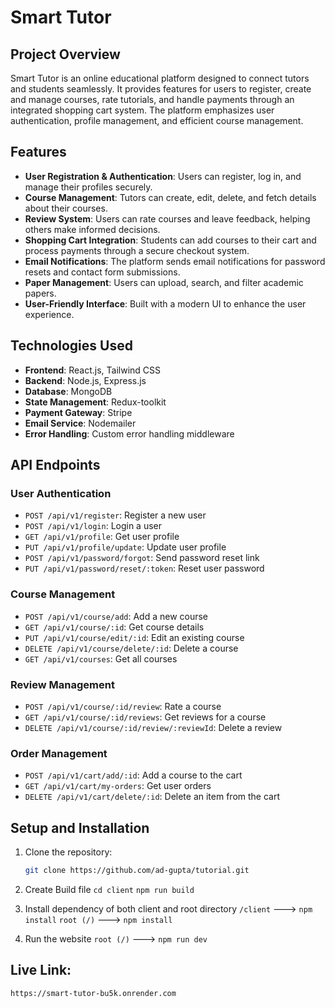 # Smart Tutor

## Project Overview

Smart Tutor is an online educational platform designed to connect tutors and students seamlessly. It provides features for users to register, create and manage courses, rate tutorials, and handle payments through an integrated shopping cart system. The platform emphasizes user authentication, profile management, and efficient course management.

## Features

- **User Registration & Authentication**: Users can register, log in, and manage their profiles securely.
- **Course Management**: Tutors can create, edit, delete, and fetch details about their courses.
- **Review System**: Users can rate courses and leave feedback, helping others make informed decisions.
- **Shopping Cart Integration**: Students can add courses to their cart and process payments through a secure checkout system.
- **Email Notifications**: The platform sends email notifications for password resets and contact form submissions.
- **Paper Management**: Users can upload, search, and filter academic papers.
- **User-Friendly Interface**: Built with a modern UI to enhance the user experience.

## Technologies Used

- **Frontend**: React.js, Tailwind CSS
- **Backend**: Node.js, Express.js
- **Database**: MongoDB
- **State Management**: Redux-toolkit
- **Payment Gateway**: Stripe
- **Email Service**: Nodemailer
- **Error Handling**: Custom error handling middleware

## API Endpoints

### User Authentication

- `POST /api/v1/register`: Register a new user
- `POST /api/v1/login`: Login a user
- `GET /api/v1/profile`: Get user profile
- `PUT /api/v1/profile/update`: Update user profile
- `POST /api/v1/password/forgot`: Send password reset link
- `PUT /api/v1/password/reset/:token`: Reset user password

### Course Management

- `POST /api/v1/course/add`: Add a new course
- `GET /api/v1/course/:id`: Get course details
- `PUT /api/v1/course/edit/:id`: Edit an existing course
- `DELETE /api/v1/course/delete/:id`: Delete a course
- `GET /api/v1/courses`: Get all courses

### Review Management

- `POST /api/v1/course/:id/review`: Rate a course
- `GET /api/v1/course/:id/reviews`: Get reviews for a course
- `DELETE /api/v1/course/:id/review/:reviewId`: Delete a review

### Order Management

- `POST /api/v1/cart/add/:id`: Add a course to the cart
- `GET /api/v1/cart/my-orders`: Get user orders
- `DELETE /api/v1/cart/delete/:id`: Delete an item from the cart

## Setup and Installation

1. Clone the repository:
   ```bash
   git clone https://github.com/ad-gupta/tutorial.git

2. Create Build file
  `cd client`
  `npm run build`

3. Install dependency of both client and root directory
  `/client` ---> `npm install`
  `root (/)` ---> `npm install`

4. Run the website
   `root (/)` ---> `npm run dev`


## Live Link: 
  `https://smart-tutor-bu5k.onrender.com`



